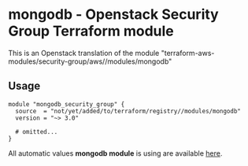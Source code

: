 # mongodb - Openstack Security Group Terraform module

This is an Openstack translation of the module "terraform-aws-modules/security-group/aws//modules/mongodb"

## Usage

```hcl
module "mongodb_security_group" {
  source  = "not/yet/added/to/terraform/registry//modules/mongodb"
  version = "~> 3.0"

  # omitted...
}
```

All automatic values **mongodb module** is using are available [here](https://github.com/terraform-aws-modules/terraform-aws-security-group/blob/master/modules/mongodb/auto_values.tf).

<!-- BEGINNING OF PRE-COMMIT-TERRAFORM DOCS HOOK -->
<!-- END OF PRE-COMMIT-TERRAFORM DOCS HOOK -->
